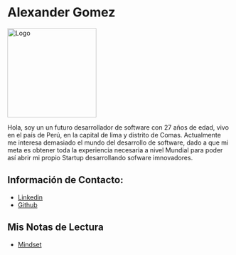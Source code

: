 # Alexander Gomez
<img src="https://media.licdn.com/dms/image/v2/D4E03AQH7SfOX1nuzPg/profile-displayphoto-shrink_200_200/profile-displayphoto-shrink_200_200/0/1677690138710?e=1740009600&v=beta&t=GR8dZcXV2KLNyOR-wN77nec6iDtLfdMYUVvVO_1KKdY" width="200px" alt="Logo"/>

Hola, soy un un futuro desarrollador de software con 27 años de edad,
vivo en el país de Perú, en la capital de lima y distrito de Comas.
Actualmente me interesa demasiado el mundo del desarrollo de software,
dado a que mi meta es obtener toda la experiencia necesaria a nivel Mundial
para poder así abrir mi propio Startup desarrollando sofware imnovadores.

## Información de Contacto:
- [Linkedin](https://www.linkedin.com/in/marcello-alexander-gomez-gomez-130587268/)
- [Github](https://github.com/AlexanderG8)

## Mis Notas de Lectura
- [Mindset](https://alexanderg8.github.io/reading-notes/mindset)
